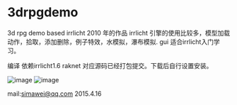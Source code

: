 # 3drpgdemo
3d rpg demo based irrlicht
2010 年的作品 
irrlicht 引擎的使用比较多，模型加载动作，拾取，添加删除，例子特效，水模拟，瀑布模拟. gui
适合irrlicht入门学习。

编译
依赖irrlicht1.6  raknet 对应源码已经打包提交。下载后自行设置安装。

 ![image](https://github.com/344717871/3drpgdemo/blob/master/screenshot1.png)
![image](https://github.com/344717871/3drpgdemo/blob/master/screenshot2.png)
 
mail:simawei@qq.com
2015.4.16
